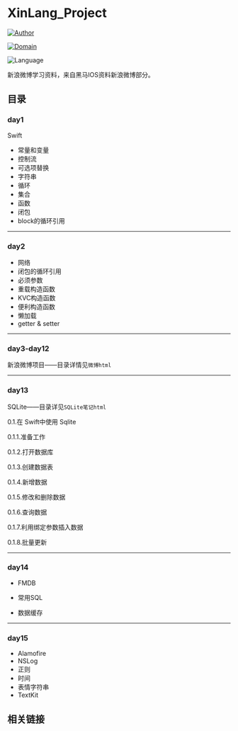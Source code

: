 # XinLang_Project

[![Author](https://img.shields.io/badge/Author-Jifengzhiyu-yellow.svg "Author:Jifengzhiyu")](https://github.com/jifengzhiyu "Author")

[![Domain](https://camo.githubusercontent.com/e23589a9defbfab129665df5f3b69547c56292a600f3dd1c67f04a82397951a5/68747470733a2f2f696d672e736869656c64732e696f2f62616467652f446f6d61696e2d494f532d627269676874677265656e2e737667)](https://camo.githubusercontent.com/e23589a9defbfab129665df5f3b69547c56292a600f3dd1c67f04a82397951a5/68747470733a2f2f696d672e736869656c64732e696f2f62616467652f446f6d61696e2d494f532d627269676874677265656e2e737667)

![Language](https://img.shields.io/badge/Language-Swift-blueviolet.svg "Language:Jifengzhiyu")

新浪微博学习资料，来自黑马IOS资料新浪微博部分。

## 目录

### day1

Swift

- 常量和变量
- 控制流
- 可选项替换
- 字符串
- 循环
- 集合
- 函数
- 闭包
- block的循环引用

----

### day2

- 网络
- 闭包的循环引用
- 必须参数
- 重载构造函数
- KVC构造函数
- 便利构造函数
- 懒加载
- getter & setter

---

### day3-day12

新浪微博项目——目录详情见```微博html```

-----

### day13

SQLite——目录详见```SQLite笔记html```

0.1.在 Swift中使用 Sqlite

0.1.1.准备工作

0.1.2.打开数据库

0.1.3.创建数据表

0.1.4.新增数据

0.1.5.修改和删除数据

0.1.6.查询数据

0.1.7.利用绑定参数插入数据

0.1.8.批量更新



----

### day14

- FMDB

- 常用SQL

- 数据缓存

----

### day15

- Alamofire
- NSLog
- 正则
- 时间
- 表情字符串
- TextKit





## 相关链接
